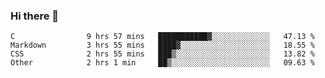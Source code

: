 ### Hi there 👋

<!--
**WShiBin/WShiBin** is a ✨ _special_ ✨ repository because its `README.md` (this file) appears on your GitHub profile.

Here are some ideas to get you started:

- 🔭 I’m currently working on ...
- 🌱 I’m currently learning ...
- 👯 I’m looking to collaborate on ...
- 🤔 I’m looking for help with ...
- 💬 Ask me about ...
- 📫 How to reach me: ...
- 😄 Pronouns: ...
- ⚡ Fun fact: ...
-->

<!--START_SECTION:waka-->

```text
C                9 hrs 57 mins   ███████████▓░░░░░░░░░░░░░   47.13 %
Markdown         3 hrs 55 mins   ████▓░░░░░░░░░░░░░░░░░░░░   18.55 %
CSS              2 hrs 55 mins   ███▒░░░░░░░░░░░░░░░░░░░░░   13.82 %
Other            2 hrs 1 min     ██▒░░░░░░░░░░░░░░░░░░░░░░   09.63 %
```

<!--END_SECTION:waka-->
